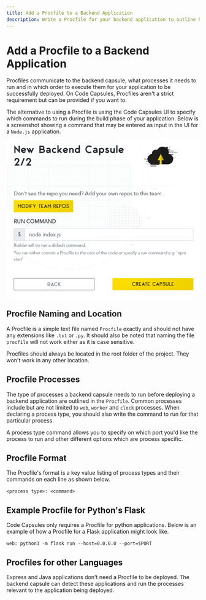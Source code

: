```yaml
---
title: Add a Procfile to a Backend Application
description: Write a Procfile for your backend application to outline how it should be run
---
```


# Add a Procfile to a Backend Application

Procfiles communicate to the backend capsule, what processes it needs to run and in which order to execute them for your application to be successfully deployed. On Code Capsules, Procfiles aren't a strict requirement but can be provided if you want to. 

The alternative to using a Procfile is using the Code Capsules UI to specify which commands to run during the build phase of your application. Below is a screenshot showing a command that may be entered as input in the UI for a `Node.js` application. 

![Run command for Node application](../assets/reference/procfile/ui-run-command.png)

## Procfile Naming and Location

A Procfile is a simple text file named `Procfile` exactly and should not have any extensions like `.txt` or `.py`. It should also be noted that naming the file `procfile` will not work either as it is case sensitive. 

Procfiles should always be located in the root folder of the project. They won't work in any other location.

## Procfile Processes 

The type of processes a backend capsule needs to run before deploying a backend application are outlined in the `Procfile`. Common processes include but are not limited to `web`, `worker` and `clock` processes. When declaring a process type, you should also write the command to run for that particular process.

A process type command allows you to specify on which port you'd like the process to run and other different options which are process specific. 

## Procfile Format

The Procfile's format is a key value listing of process types and their commands on each line as shown below. 

```
<process type>: <command>
```

## Example Procfile for Python's Flask

Code Capsules only requires a Procfile for python applications. Below is an example of how a Procfile for a Flask application might look like.

```
web: python3 -m flask run --host=0.0.0.0 --port=$PORT
```

## Procfiles for other Languages

Express and Java applications don't need a Procfile to be deployed. The backend capsule can detect these applications and run the processes relevant to the application being deployed. 
